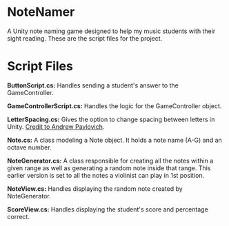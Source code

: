 # NoteNamer
A Unity note naming game designed to help my music students with their sight reading. These are the script files for the project.

# Script Files
**ButtonScript.cs:** Handles sending a student's answer to the GameController.    
  
**GameControllerScript.cs:** Handles the logic for the GameController object.    
  
**LetterSpacing.cs:** Gives the option to change spacing between letters in Unity. [Credit to Andrew Pavlovich](https://bitbucket.org/AcornGame/adjustable-character-spacing).    
  
**Note.cs:** A class modeling a Note object. It holds a note name (A-G) and an octave number.    
  
**NoteGenerator.cs:** A class responsible for creating all the notes within a given range as well as generating a random note inside that range. This earlier version is set to all the notes a violinist can play in 1st position.    
  
**NoteView.cs:** Handles displaying the random note created by NoteGenerator.    
  
**ScoreView.cs:** Handles displaying the student's score and percentage correct.